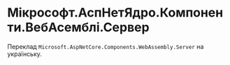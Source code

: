 Мікрософт.АспНетЯдро.Компоненти.ВебАсемблі.Сервер
================================

Переклад `Microsoft.AspNetCore.Components.WebAssembly.Server` на українську.
